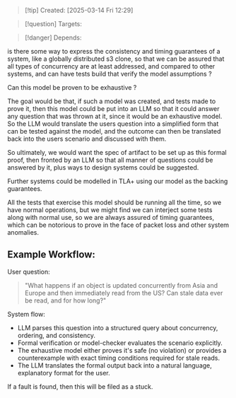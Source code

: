 
>[!tip] Created: [2025-03-14 Fri 12:29]

>[!question] Targets: 

>[!danger] Depends: 

is there some way to express the consistency and timing guarantees of a system, like a globally distributed s3 clone, so that we can be assured that all types of concurrency are at least addressed, and compared to other systems, and can have tests build that verify the model assumptions ?

Can this model be proven to be exhaustive ?

The goal would be that, if such a model was created, and tests made to prove it, then this model could be put into an LLM so that it could answer any question that was thrown at it, since it would be an exhaustive model. So the LLM would translate the users question into a simplified form that can be tested against the model, and the outcome can then be translated back into the users scenario and discussed with them.

So ultimately, we would want the spec of artifact to be set up as this formal proof, then fronted by an LLM so that all manner of questions could be answered by it, plus ways to design systems could be suggested.

Further systems could be modelled in TLA+ using our model as the backing guarantees.

All the tests that exercise this model should be running all the time, so we have normal operations, but we might find we can interject some tests along with normal use, so we are always assured of timing guarantees, which can be notorious to prove in the face of packet loss and other system anomalies. 
## Example Workflow:

User question:

> "What happens if an object is updated concurrently from Asia and Europe and then immediately read from the US? Can stale data ever be read, and for how long?"

System flow:

- LLM parses this question into a structured query about concurrency, ordering, and consistency.
- Formal verification or model-checker evaluates the scenario explicitly.
- The exhaustive model either proves it's safe (no violation) or provides a counterexample with exact timing conditions required for stale reads.
- The LLM translates the formal output back into a natural language, explanatory format for the user.

If a fault is found, then this will be filed as a stuck.